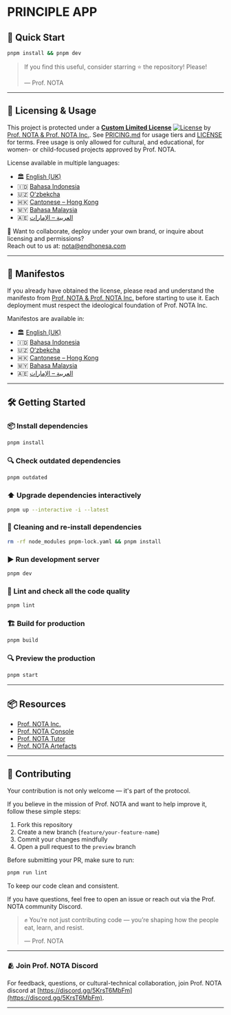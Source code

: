 # PRINCIPLE APP

## 🚀 Quick Start

```bash
pnpm install && pnpm dev
```

> If you find this useful, consider starring ⭐ the repository! Please!
>
> — Prof. NOTA

---

## 📜 Licensing & Usage

This project is protected under a [**Custom Limited License**](./LICENSE) [![License](https://img.shields.io/badge/license-Prof.NOTA%20Proprietary-orange.svg)](./LICENSE) by [Prof. NOTA & Prof. NOTA Inc.](https://nota.endhonesa.com/). See [PRICING.md](./PRICING.md) for usage tiers and [LICENSE](./LICENSE) for terms. Free usage is only allowed for cultural, and educational, for women- or child-focused projects approved by Prof. NOTA.

License available in multiple languages:

- 🏛️ [English (UK)](./licenses/LICENSE_en-GB.md)
- 🇮🇩 [Bahasa Indonesia](./licenses/LICENSE_ID.md)
- 🇺🇿 [Oʻzbekcha](./licenses/LICENSE_uz-Latn.md)
- 🇭🇰 [Cantonese – Hong Kong](./licenses/LICENSE_yue-Hant-HK.md)
- 🇲🇾 [Bahasa Malaysia](./licenses/LICENSE_ms-MY.md)
- 🇦🇪 [العربية – الإمارات](./licenses/LICENSE_ar-AE.md)

📩 Want to collaborate, deploy under your own brand, or inquire about licensing and permissions?  
Reach out to us at: [nota@endhonesa.com](mailto:nota@endhonesa.com)

---

## 📖 Manifestos

If you already have obtained the license, please read and understand the manifesto from [Prof. NOTA & Prof. NOTA Inc.](https://nota.endhonesa.com/) before starting to use it. Each deployment must respect the ideological foundation of Prof. NOTA Inc.

Manifestos are available in:

- 🏛️ [English (UK)](./manifestos/manifesto_en-GB.md)
- 🇮🇩 [Bahasa Indonesia](./manifestos/manifesto_id.md)
- 🇺🇿 [Oʻzbekcha](./manifestos/manifesto_uz-Latn.md)
- 🇭🇰 [Cantonese – Hong Kong](./manifestos/manifesto_yue-Hant-HK.md)
- 🇲🇾 [Bahasa Malaysia](./manifestos/manifesto_ms-MY.md)
- 🇦🇪 [العربية – الإمارات](./manifestos/manifesto_ar-AE.md)

---

## 🛠️ Getting Started

### 📦 Install dependencies

```bash
pnpm install
```

### 🔍 Check outdated dependencies

```bash
pnpm outdated
```

### ⬆️ Upgrade dependencies interactively

```bash
pnpm up --interactive -i --latest
```

### 🧹 Cleaning and re-install dependencies

```bash
rm -rf node_modules pnpm-lock.yaml && pnpm install
```

### ▶️ Run development server

```bash
pnpm dev
```

### 🧪 Lint and check all the code quality

```bash
pnpm lint
```

### 🏗️ Build for production

```bash
pnpm build
```

### 🔍 Preview the production

```bash
pnpm start
```

---

## 📦 Resources

- [Prof. NOTA Inc.](https://nota.endhonesa.com/)
- [Prof. NOTA Console](https://prompt.endhonesa.com/)
- [Prof. NOTA Tutor](https://baca.endhonesa.com/)
- [Prof. NOTA Artefacts](https://docs.endhonesa.com/)

---

## 🤝 Contributing

Your contribution is not only welcome — it's part of the protocol.

If you believe in the mission of Prof. NOTA and want to help improve it, follow these simple steps:

1. Fork this repository
2. Create a new branch (`feature/your-feature-name`)
3. Commit your changes mindfully
4. Open a pull request to the `preview` branch

Before submitting your PR, make sure to run:

```bash
pnpm run lint
```

To keep our code clean and consistent.

If you have questions, feel free to open an issue or reach out via the Prof. NOTA community Discord.

> ✊ You’re not just contributing code — you’re shaping how the people eat, learn, and resist.
>
> — Prof. NOTA

---

### 🫂 Join Prof. NOTA Discord

For feedback, questions, or cultural-technical collaboration, join Prof. NOTA discord at [https://discord.gg/5KrsT6MbFm](https://discord.gg/5KrsT6MbFm).

---

